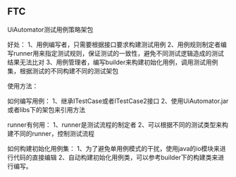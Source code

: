 ## FTC

UiAutomator测试用例策略架包

好处：
1、用例编写者，只需要根据接口要求构建测试用例
2、用例规则制定者编写runner用来指定测试规则，保证测试的一致性，避免不同测试逻辑造成的测试结果无法比对
3、用例管理者，编写builder来构建初始化用例，调用测试用例集，根据测试的不同构建不同的测试架包

使用方法：

如何编写用例：
1、继承ITestCase或者ITestCase2接口
2、使用UiAutomator.jar或者libs下的架包来引用方法

runner有何用：
1、runner是测试流程的制定者
2、可以根据不同的测试类型来构建不同的runner，控制测试流程

如何构建初始化用例集：
1、为了避免单用例模式的干扰，使用java的io模块来进行代码的直接编辑
2、自动构建初始化用例类，可以参考builder下的构建类来进行编写。